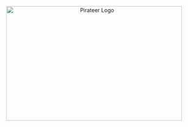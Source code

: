 <p align="center">
  <img alt="Pirateer Logo" width="460" height="300" src="https://user-images.githubusercontent.com/18738486/54312279-e62e5b80-45ac-11e9-9467-47aa61b82f23.png">
</p>